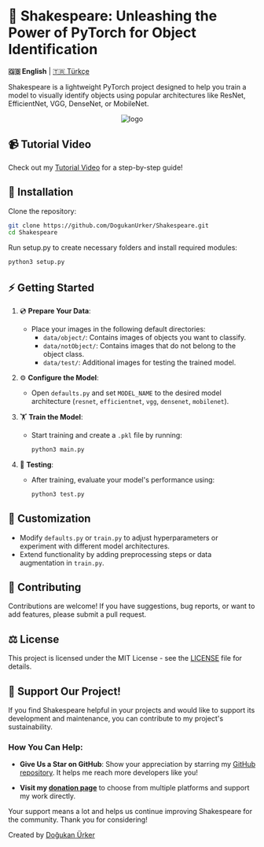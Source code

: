 # 🚀 Shakespeare: Unleashing the Power of PyTorch for Object Identification

**🇬🇧 English** | [🇹🇷 Türkçe](README_TR.md)

Shakespeare is a lightweight PyTorch project designed to help you train a model to visually identify objects using popular architectures like ResNet, EfficientNet, VGG, DenseNet, or MobileNet.

<p align="center">
    <img src="https://github.com/DogukanUrker/Shakespeare/assets/62756402/76d2fe03-1c5e-474f-99ed-f8683ec66a97" alt="logo">
</p>

## 📹 Tutorial Video

Check out my [Tutorial Video](notready) for a step-by-step guide!

## 📂 Installation

Clone the repository:

```bash
git clone https://github.com/DogukanUrker/Shakespeare.git
cd Shakespeare
```

Run setup.py to create necessary folders and install required modules:

```bash
python3 setup.py
```

## ⚡️ Getting Started

1. 💿 **Prepare Your Data**:

   - Place your images in the following default directories:
     - `data/object/`: Contains images of objects you want to classify.
     - `data/notObject/`: Contains images that do not belong to the object class.
     - `data/test/`: Additional images for testing the trained model.

2. ⚙️ **Configure the Model**:

   - Open `defaults.py` and set `MODEL_NAME` to the desired model architecture (`resnet`, `efficientnet`, `vgg`, `densenet`, `mobilenet`).

3. 🏋️ **Train the Model**:

   - Start training and create a `.pkl` file by running:
     ```bash
     python3 main.py
     ```

4. 📝 **Testing**:
   - After training, evaluate your model's performance using:
     ```bash
     python3 test.py
     ```

## 🎨 Customization

- Modify `defaults.py` or `train.py` to adjust hyperparameters or experiment with different model architectures.
- Extend functionality by adding preprocessing steps or data augmentation in `train.py`.

## 💞 Contributing

Contributions are welcome! If you have suggestions, bug reports, or want to add features, please submit a pull request.

## ⚖️ License

This project is licensed under the MIT License - see the [LICENSE](./LICENSE) file for details.

## 🌟 Support Our Project!

If you find Shakespeare helpful in your projects and would like to support its development and maintenance, you can contribute to my project's sustainability.

### How You Can Help:

- **Give Us a Star on GitHub**: Show your appreciation by starring my [GitHub repository](https://github.com/DogukanUrker/Shakespeare). It helps me reach more developers like you!

- **Visit my [donation page](https://dogukanurker.com/donate)** to choose from multiple platforms and support my work directly.

Your support means a lot and helps us continue improving Shakespeare for the community. Thank you for considering!

Created by [Doğukan Ürker](https://dogukanurker.com)
